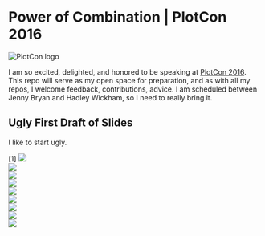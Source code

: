 Power of Combination | PlotCon 2016
================

![PlotCon logo](https://plotcon.plot.ly/assets/images/plotcon_logo.png)

I am so excited, delighted, and honored to be speaking at [PlotCon 2016](https://plotcon.plot.ly/). This repo will serve as my open space for preparation, and as with all my repos, I welcome feedback, contributions, advice. I am scheduled between Jenny Bryan and Hadley Wickham, so I need to really bring it.

Ugly First Draft of Slides
--------------------------

I like to start ugly.

\[1\] <img src='./images/slide_0001.jpg' style = 'transform=rotate(90deg);'></img></br><img src='./images/slide_0002.jpg' style = 'transform=rotate(90deg);'></img></br><img src='./images/slide_0003.jpg' style = 'transform=rotate(90deg);'></img></br><img src='./images/slide_0004.jpg' style = 'transform=rotate(90deg);'></img></br><img src='./images/slide_0005.jpg' style = 'transform=rotate(90deg);'></img></br><img src='./images/slide_0006.jpg' style = 'transform=rotate(90deg);'></img></br><img src='./images/slide_0007.jpg' style = 'transform=rotate(90deg);'></img></br><img src='./images/slide_0008.jpg' style = 'transform=rotate(90deg);'></img></br><img src='./images/slide_0009.jpg' style = 'transform=rotate(90deg);'></img>

